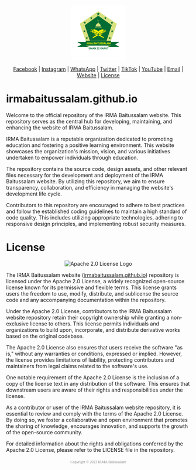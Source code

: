 <div align="center"><img src="assets/images/logo.png" weight="150px" height="150px" alt="Logo"></div>

<div align="center">

[Facebook](https://www.facebook.com/p/100091427423487) | [Instagram](https://www.instagram.com/irmasman22garut_official) | [WhatsApp](https://wa.me/6283173511053) | [Twitter](https://www.twitter.com/irmasman22garut) | [TikTok](https://www.tiktok.com/@irmasman22garut_official) | [YouTube](https://www.youtube.com/@IRMABaitussalam) | [Email](mailto:irmabaitussalam22garut@gmail.com) | [Website](https://irmabaitussalam.github.io) | [License](https://github.com/IRMABaitussalam/irmabaitussalam.github.io/blob/master/LICENSE)</div>

# irmabaitussalam.github.io
Welcome to the official repository of the IRMA Baitussalam website. This repository serves as the central hub for developing, maintaining, and enhancing the website of IRMA Baitussalam.

IRMA Baitussalam is a reputable organization dedicated to promoting education and fostering a positive learning environment. This website showcases the organization's mission, vision, and various initiatives undertaken to empower individuals through education.

The repository contains the source code, design assets, and other relevant files necessary for the development and deployment of the IRMA Baitussalam website. By utilizing this repository, we aim to ensure transparency, collaboration, and efficiency in managing the website's development life cycle.

Contributors to this repository are encouraged to adhere to best practices and follow the established coding guidelines to maintain a high standard of code quality. This includes utilizing appropriate technologies, adhering to responsive design principles, and implementing robust security measures.

# License
<div align="center">

![Apache 2.0 License Logo](https://www.apache.org/foundation/press/kit/asf_logo.svg)</div>

The IRMA Baitussalam website ([irmabaitussalam.github.io](https://irmabaitussalam.github.io)) repository is licensed under the Apache 2.0 License, a widely recognized open-source license known for its permissive and flexible terms. This license grants users the freedom to use, modify, distribute, and sublicense the source code and any accompanying documentation within the repository.

Under the Apache 2.0 License, contributors to the IRMA Baitussalam website repository retain their copyright ownership while granting a non-exclusive license to others. This license permits individuals and organizations to build upon, incorporate, and distribute derivative works based on the original codebase.

The Apache 2.0 License also ensures that users receive the software "as is," without any warranties or conditions, expressed or implied. However, the license provides limitations of liability, protecting contributors and maintainers from legal claims related to the software's use.

One notable requirement of the Apache 2.0 License is the inclusion of a copy of the license text in any distribution of the software. This ensures that downstream users are aware of their rights and responsibilities under the license.

As a contributor or user of the IRMA Baitussalam website repository, it is essential to review and comply with the terms of the Apache 2.0 License. By doing so, we foster a collaborative and open environment that promotes the sharing of knowledge, encourages innovation, and supports the growth of the open-source community.

For detailed information about the rights and obligations conferred by the Apache 2.0 License, please refer to the LICENSE file in the repository.

<p align="center"><font face="Times New Roman" color="#8B8B8B" size="1.5px">Copyright © 2023 IRMA Baitussalam</font></p>